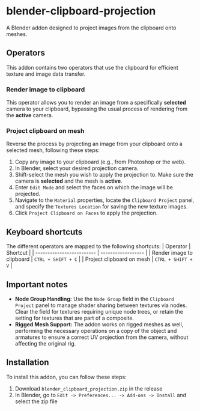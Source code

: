 # blender-clipboard-projection
A Blender addon designed to project images from the clipboard onto meshes.

## Operators
This addon contains two operators that use the clipboard for efficient texture and image data transfer.

### Render image to clipboard
This operator allows you to render an image from a specifically **selected** camera to your clipboard, bypassing the usual process of rendering from the **active** camera. 

### Project clipboard on mesh
Reverse the process by projecting an image from your clipboard onto a selected mesh, following these steps:
1) Copy any image to your clipboard (e.g., from Photoshop or the web).
2) In Blender, select your desired projection camera.
3) Shift-select the mesh you wish to apply the projection to. Make sure the camera is **selected** and the mesh is **active**.
4) Enter `Edit Mode` and select the faces on which the image will be projected.
5) Navigate to the `Material` properties, locate the `Clipboard Project` panel, and specify the `Textures Location` for saving the new texture images.
7) Click `Project Clipboard on Faces` to apply the projection.

## Keyboard shortcuts
The different operators are mapped to the following shortcuts:
| Operator                  | Shortcut           |
| ------------------------- | ------------------ |
| Render image to clipboard | `CTRL + SHIFT + C` |
| Project clipboard on mesh | `CTRL + SHIFT + V` |


## Important notes
- **Node Group Handling:** Use the `Node Group` field in the `Clipboard Project` panel to manage shader sharing between textures via nodes. Clear the field for textures requiring unique node trees, or retain the setting for textures that are part of a composite.
- **Rigged Mesh Support:** The addon works on rigged meshes as well, performing the necessary operations on a copy of the object and armatures to ensure a correct UV projection from the camera, without affecting the original rig.

## Installation
To install this addon, you can follow these steps:
1) Download `blender_clipboard_projection.zip` in the release
2) In Blender, go to `Edit -> Preferences... -> Add-ons -> Install` and select the zip file
